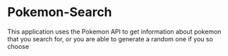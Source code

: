 # Pokemon-Search
This application uses the Pokemon API to get information about pokemon that you search for, or you are able to generate a random one if you so choose
